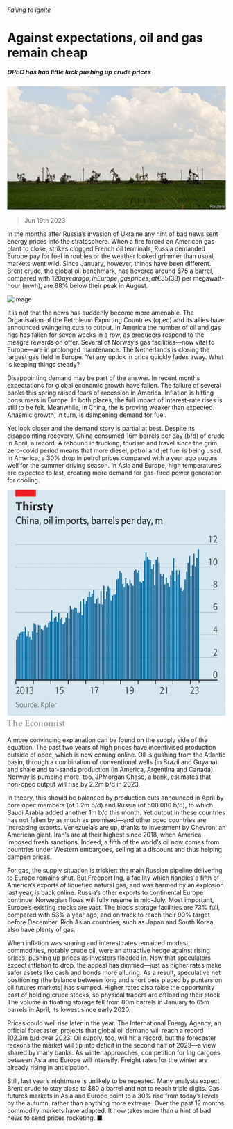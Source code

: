 ###### Failing to ignite

# Against expectations, oil and gas remain cheap 

##### OPEC has had little luck pushing up crude prices 

![image](images/20230624_FNP501.jpg) 

> Jun 19th 2023 

In the months after Russia’s invasion of Ukraine any hint of bad news sent energy prices into the stratosphere. When a fire forced an American gas plant to close, strikes clogged French oil terminals, Russia demanded Europe pay for fuel in roubles or the weather looked grimmer than usual, markets went wild. Since January, however, things have been different. Brent crude, the global oil benchmark, has hovered around $75 a barrel, compared with $120 a year ago; in Europe, gas prices, at €35 ($38) per megawatt-hour (mwh), are 88% below their peak in August. 

![image](images/20230624_FNC578.png) 


It is not that the news has suddenly become more amenable. The Organisation of the Petroleum Exporting Countries (opec) and its allies have announced swingeing cuts to output. In America the number of oil and gas rigs has fallen for seven weeks in a row, as producers respond to the meagre rewards on offer. Several of Norway’s gas facilities—now vital to Europe—are in prolonged maintenance. The Netherlands is closing the largest gas field in Europe. Yet any uptick in price quickly fades away. What is keeping things steady?

Disappointing demand may be part of the answer. In recent months expectations for global economic growth have fallen. The failure of several banks this spring raised fears of recession in America. Inflation is hitting consumers in Europe. In both places, the full impact of interest-rate rises is still to be felt. Meanwhile, in China, the  is proving weaker than expected. Anaemic growth, in turn, is dampening demand for fuel. 

Yet look closer and the demand story is partial at best. Despite its disappointing recovery, China consumed 16m barrels per day (b/d) of crude in April, a record. A rebound in trucking, tourism and travel since the grim zero-covid period means that more diesel, petrol and jet fuel is being used. In America, a 30% drop in petrol prices compared with a year ago augurs well for the summer driving season. In Asia and Europe, high temperatures are expected to last, creating more demand for gas-fired power generation for cooling. 

![image](images/20230624_FNC600.png) 


A more convincing explanation can be found on the supply side of the equation. The past two years of high prices have incentivised production outside of opec, which is now coming online. Oil is gushing from the Atlantic basin, through a combination of conventional wells (in Brazil and Guyana) and shale and tar-sands production (in America, Argentina and Canada). Norway is pumping more, too. JPMorgan Chase, a bank, estimates that non-opec output will rise by 2.2m b/d in 2023. 

In theory, this should be balanced by production cuts announced in April by core opec members (of 1.2m b/d) and Russia (of 500,000 b/d), to which Saudi Arabia added another 1m b/d this month. Yet output in these countries has not fallen by as much as promised—and other opec countries are increasing exports. Venezuela’s are up, thanks to investment by Chevron, an American giant. Iran’s are at their highest since 2018, when America imposed fresh sanctions. Indeed, a fifth of the world’s oil now comes from countries under Western embargoes, selling at a discount and thus helping dampen prices.

For gas, the supply situation is trickier: the main Russian pipeline delivering to Europe remains shut. But Freeport lng, a facility which handles a fifth of America’s exports of liquefied natural gas, and was harmed by an explosion last year, is back online. Russia’s other exports to continental Europe continue. Norwegian flows will fully resume in mid-July. Most important, Europe’s existing stocks are vast. The bloc’s storage facilities are 73% full, compared with 53% a year ago, and on track to reach their 90% target before December. Rich Asian countries, such as Japan and South Korea, also have plenty of gas. 

When inflation was soaring and interest rates remained modest, commodities, notably crude oil, were an attractive hedge against rising prices, pushing up prices as investors flooded in. Now that speculators expect inflation to drop, the appeal has dimmed—just as higher rates make safer assets like cash and bonds more alluring. As a result, speculative net positioning (the balance between long and short bets placed by punters on oil futures markets) has slumped. Higher rates also raise the opportunity cost of holding crude stocks, so physical traders are offloading their stock. The volume in floating storage fell from 80m barrels in January to 65m barrels in April, its lowest since early 2020.

Prices could well rise later in the year. The International Energy Agency, an official forecaster, projects that global oil demand will reach a record 102.3m b/d over 2023. Oil supply, too, will hit a record, but the forecaster reckons the market will tip into deficit in the second half of 2023—a view shared by many banks. As winter approaches, competition for lng cargoes between Asia and Europe will intensify. Freight rates for the winter are already rising in anticipation. 

Still, last year’s nightmare is unlikely to be repeated. Many analysts expect Brent crude to stay close to $80 a barrel and not to reach triple digits. Gas futures markets in Asia and Europe point to a 30% rise from today’s levels by the autumn, rather than anything more extreme. Over the past 12 months commodity markets have adapted. It now takes more than a hint of bad news to send prices rocketing. ■


